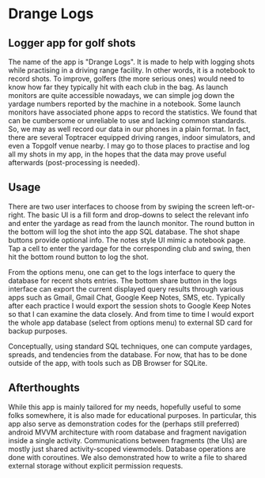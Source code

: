 # Drange Logs
## Logger app for golf shots

The name of the app is "Drange Logs". 
It is made to help with logging shots while practising in a driving range facility. 
In other words, it is a notebook to record shots.
To improve, golfers (the more serious ones) would need to know how far they typically hit with each club in the bag.
As launch monitors are quite accessible nowadays, we can simple jog down the yardage numbers reported by the machine in a notebook.
Some launch monitors have associated phone apps to record the statistics. We found that can be cumbersome or unreliable to use and lacking common standards.
So, we may as well record our data in our phones in a plain format. 
In fact, there are several Toptracer equipped driving ranges, indoor simulators, and even a Topgolf venue nearby.
I may go to those places to practise and log all my shots in my app,
in the hopes that the data may prove useful afterwards (post-processing is needed).

## Usage
There are two user interfaces to choose from by swiping the screen left-or-right. 
The basic UI is a fill form and drop-downs to select the relevant info and enter the yardage
as read from the launch monitor. 
The round button in the bottom will log the shot into the app SQL database.
The shot shape buttons provide optional info.
The notes style UI mimic a notebook page. 
Tap a cell to enter the yardage for the corresponding club and swing, then hit the bottom round button to log the shot.

From the options menu, one can get to the logs interface to query the 
database for recent shots entries.
The bottom share button in the logs interface can export the current displayed query results through various apps 
such as Gmail, Gmail Chat, Google Keep Notes, SMS, etc.
Typically after each practice I would export the session shots to Google Keep Notes so that I can examine the data closely.
And from time to time I would export the whole app database (select from options menu) to external SD card for backup purposes.

Conceptually, using standard SQL techniques, one can compute yardages, spreads, and tendencies from the database.
For now, that has to be done outside of the app, with tools such as DB Browser for SQLite.

## Afterthoughts
While this app is mainly tailored for my needs, hopefully useful to some folks somewhere,
it is also made for educational purposes.
In particular,
this app also serve as demonstration codes for the (perhaps still preferred) android MVVM architecture with room database and fragment navigation inside a single activity.
Communications between fragments (the UIs) are mostly just shared activity-scoped viewmodels.
Database operations are done with coroutines. 
We also demonstrated how to write a file to shared external storage without explicit permission requests.

